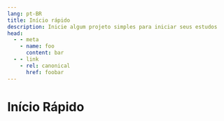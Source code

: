 ```yaml
---
lang: pt-BR
title: Início rápido
description: Inicie algum projeto simples para iniciar seus estudos
head:
  - - meta
    - name: foo
      content: bar
  - - link
    - rel: canonical
      href: foobar
---
```



# Início Rápido

<br>
<br>

